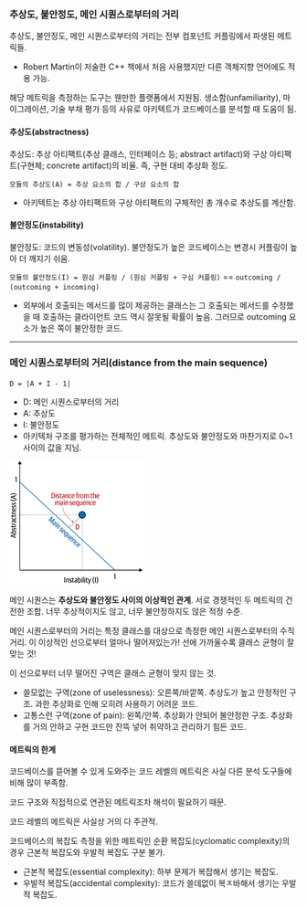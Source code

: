 ### 추상도, 불안정도, 메인 시퀀스로부터의 거리

추상도, 불안정도, 메인 시퀀스로부터의 거리는 전부 컴포넌트 커플링에서 파생된 메트릭들.

- Robert Martin이 저술한 C++ 책에서 처음 사용했지만 다른 객체지향 언어에도 적용 가능.

해당 메트릭을 측정하는 도구는 웬만한 플랫폼에서 지원됨. 생소함(unfamiliarity), 마이그레이션, 기술 부채 평가 등의 사유로 아키텍트가 코드베이스를 분석할 때 도움이 됨.

#### 추상도(abstractness)

추상도: 추상 아티팩트(추상 클래스, 인터페이스 등; abstract artifact)와 구상 아티팩트(구현체; concrete artifact)의 비율. 즉, 구현 대비 추상화 정도.

`모듈의 추상도(A) = 추상 요소의 합 / 구상 요소의 합`

- 아키텍트는 추상 아티팩트와 구상 아티팩트의 구체적인 총 개수로 추상도를 계산함.

#### 불안정도(instability)

불안정도: 코드의 변동성(volatility). 불안정도가 높은 코드베이스는 변경시 커플링이 높아 더 깨지기 쉬움.

`모듈의 불안정도(I) = 원심 커플링 / (원심 커플링 + 구심 커플링)` == `outcoming / (outcoming + incoming)`

- 외부에서 호출되는 메서드를 많이 제공하는 클래스는 그 호출되는 메서드를 수정했을 때 호출하는 클라이언트 코드 역시 잘못될 확률이 높음. 그러므로 outcoming 요소가 높은 쪽이 불안정한 코드.

---

### 메인 시퀀스로부터의 거리(distance from the main sequence)

`D = |A + I - 1|`

- D: 메인 시퀀스로부터의 거리
- A: 추상도
- I: 불안정도
- 아키텍처 구조를 평가하는 전체적인 메트릭. 추상도와 불안정도와 마찬가지로 0~1 사이의 값을 지님.

![distance_from_the_main_sequence](./distance_from_the_main_sequence.png)

메인 시퀀스는 **추상도와 불안정도 사이의 이상적인 관계**. 서로 경쟁적인 두 메트릭의 건전한 조합. 너무 추상적이지도 않고, 너무 불안정하지도 않은 적정 수준.

메인 시퀀스로부터의 거리는 특정 클래스를 대상으로 측정한 메인 시퀀스로부터의 수직 거리. 이 이상적인 선으로부터 얼마나 떨어져있는가! 선에 가까울수록 클래스 균형이 잘 맞는 것!

이 선으로부터 너무 떨어진 구역은 클래스 균형이 맞지 않는 것.

- 쓸모없는 구역(zone of uselessness): 오른쪽/바깥쪽. 추상도가 높고 안정적인 구조. 과한 추상화로 인해 오히려 사용하기 어려운 코드.
- 고통스런 구역(zone of pain): 왼쪽/안쪽. 추상화가 안되어 불안정한 구조. 추상화를 거의 안하고 구현 코드만 잔뜩 넣어 취약하고 관리하기 힘든 코드.

#### 메트릭의 한계

코드베이스를 뜯어볼 수 있게 도와주는 코드 레벨의 메트릭은 사실 다른 분석 도구들에 비해 많이 부족함.

코드 구조와 직접적으로 연관된 메트릭조차 해석이 필요하기 때문.

코드 레벨의 메트릭은 사실상 거의 다 주관적.

코드베이스의 복잡도 측정을 위한 메트릭인 순환 복잡도(cyclomatic complexity)의 경우 근본적 복잡도와 우발적 복잡도 구분 불가.

- 근본적 복잡도(essential complexity): 하부 문제가 복잡해서 생기는 복잡도.
- 우발적 복잡도(accidental complexity): 코드가 쓸데없이 복ㅈ바해서 생기는 우발적 복잡도.
